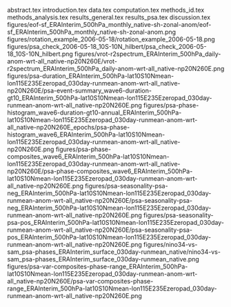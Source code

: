 abstract.tex
introduction.tex
data.tex
computation.tex
methods_id.tex
methods_analysis.tex
results_general.tex
results_psa.tex
discussion.tex
figures/eof-sf_ERAInterim_500hPa_monthly_native-sh-zonal-anom/eof-sf_ERAInterim_500hPa_monthly_native-sh-zonal-anom.png
figures/rotation_example_2006-05-18/rotation_example_2006-05-18.png
figures/psa_check_2006-05-18_10S-10N_hilbert/psa_check_2006-05-18_10S-10N_hilbert.png
figures/vrot-r2spectrum_ERAInterim_500hPa_daily-anom-wrt-all_native-np20N260E/vrot-r2spectrum_ERAInterim_500hPa_daily-anom-wrt-all_native-np20N260E.png
figures/psa-duration_ERAInterim_500hPa-lat10S10Nmean-lon115E235Ezeropad_030day-runmean-anom-wrt-all_native-np20N260E/psa-event-summary_wave6-duration-gt10_ERAInterim_500hPa-lat10S10Nmean-lon115E235Ezeropad_030day-runmean-anom-wrt-all_native-np20N260E.png
figures/psa-phase-histogram_wave6-duration-gt10-annual_ERAInterim_500hPa-lat10S10Nmean-lon115E235Ezeropad_030day-runmean-anom-wrt-all_native-np20N260E_epochs/psa-phase-histogram_wave6_ERAInterim_500hPa-lat10S10Nmean-lon115E235Ezeropad_030day-runmean-anom-wrt-all_native-np20N260E.png
figures/psa-phase-composites_wave6_ERAInterim_500hPa-lat10S10Nmean-lon115E235Ezeropad_030day-runmean-anom-wrt-all_native-np20N260E/psa-phase-composites_wave6_ERAInterim_500hPa-lat10S10Nmean-lon115E235Ezeropad_030day-runmean-anom-wrt-all_native-np20N260E.png
figures/psa-seasonality-psa-neg_ERAInterim_500hPa-lat10S10Nmean-lon115E235Ezeropad_030day-runmean-anom-wrt-all_native-np20N260E/psa-seasonality-psa-neg_ERAInterim_500hPa-lat10S10Nmean-lon115E235Ezeropad_030day-runmean-anom-wrt-all_native-np20N260E.png
figures/psa-seasonality-psa-pos_ERAInterim_500hPa-lat10S10Nmean-lon115E235Ezeropad_030day-runmean-anom-wrt-all_native-np20N260E/psa-seasonality-psa-pos_ERAInterim_500hPa-lat10S10Nmean-lon115E235Ezeropad_030day-runmean-anom-wrt-all_native-np20N260E.png
figures/nino34-vs-sam_psa-phases_ERAInterim_surface_030day-runmean_native/nino34-vs-sam_psa-phases_ERAInterim_surface_030day-runmean_native.png
figures/psa-var-composites-phase-range_ERAInterim_500hPa-lat10S10Nmean-lon115E235Ezeropad_030day-runmean-anom-wrt-all_native-np20N260E/psa-var-composites-phase-range_ERAInterim_500hPa-lat10S10Nmean-lon115E235Ezeropad_030day-runmean-anom-wrt-all_native-np20N260E.png